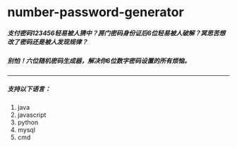 # number-password-generator

##### 支付密码123456轻易被人猜中？房门密码身份证后6位轻易被人破解？冥思苦想改了密码还是被人发现规律？
##### 别怕！六位随机密码生成器，解决你6位数字密码设置的所有烦恼。

------------

##### 支持以下语言：
1. java
1. javascript
1. python
1. mysql
1. cmd

